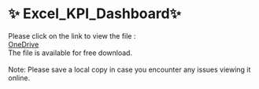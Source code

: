 # ✨ Excel_KPI_Dashboard✨ 

Please click on the link to view the file :<br> 
 [OneDrive](https://1drv.ms/x/s!AjI3b8Rw5mf1oBNVMf1skz-e-vJv?e=pP7Kgg) <br> 
The file is available for free download.<br> 
<br> 
Note: Please save a local copy in case you encounter any issues viewing it online.


